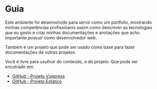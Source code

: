 # Guia

Este ambiente foi desenvolvido para servir como um portfolio, mostrando minhas competências profissioanis assim como descrever as tecnologias que eu gosto e criar minhas documentações e anotações que acho importante possuir como desenvolvedor web.

Também é um projeto que pode ser usado como base para fazer documentações de outros projetos.

Você é livre para usufruir do conteúdo, e do projeto. Que pode ser encotrado em:

- [GitHub - Projeto Vuepress](https://github.com/CeruttiMaicon/project-ceruttimaicon.github.io)
- [GitHub - Projeto Estático](https://github.com/CeruttiMaicon/ceruttimaicon.github.io)

